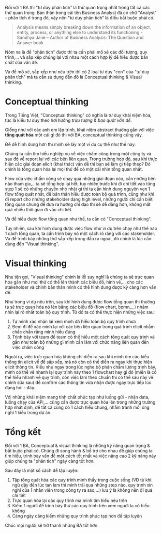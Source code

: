 Đối với 1 BA thì "tư duy phân tích" là thứ quan trọng nhất trong tất cả các thứ quan trọng. Bản thân trong cái tên Business Analyst đã có chữ "Analyst" - phân tích ở trong đó, vậy nên "tư duy phân tích" là điều bắt buộc phải có.

> Analysis means simply breaking down the information of an object, entity, process, or anything else to understand its functioning - Sandhya Jane – Author of Business Analysis: The Question and Answer book

Nôm na là để "phân tích" được thì ta cần phải mổ xẻ các đối tượng, quy trình,... và sắp xếp chúng lại với nhau một cách hợp lý để hiểu được bản chất của vấn đề.

Và để mổ xẻ, sắp xếp như nêu trên thì có 2 loại tư duy "con" của "tư duy phân tích" mà ta cần sử dụng đến đó là Conceptual thinking & Visual thinking.

# Conceptual thinking

Trong Tiếng Việt, "Conceptual thinking" có nghĩa là tư duy khái niệm hóa, tức là kiểu tư duy theo hơi hướng *trừu tượng* & *bao quát vấn đề*.

Giống như với các anh em lập trình, khái niệm abstract thường gắn với việc **tổng quát hóa** một cái gì đó thì với BA, conceptual thinking cũng vậy.

Để dễ hình dung hơn thì mình sẽ lấy một ví dụ cụ thể như thế này:

Chúng ta cần tìm hiểu nghiệp vụ về việc chấm công trong một công ty và sau đó về report lại với các bên liên quan. Trong trường hợp đó, sau khi thực hiện các giai đoạn elicit (khai thác) vấn đề thì bạn sẽ làm gì tiếp theo? Đó chính là tổng quan hóa lại mọi thứ để có một cái nhìn tổng quan nhất.

Flow của việc chấm công sẽ chạy qua những giai đoạn nào, cần những bên nào tham gia,.. ta sẽ tổng hợp lại hết, tuy nhiên trước khi đi chi tiết vào từng step 1 sẽ có những chuyện nhỏ nhặt gì thì ta cần hình dung nguyên vẹn 1 flow tổng quát nhất, để bản thân hiểu được toàn bộ quá trình, cũng như khi đi report cho những stakeholder dạng high level, những người chỉ cần biết tổng quan chung để đưa ra hướng chỉ đạo thì sẽ dễ dàng hơn, không mất quá nhiều thời gian đi vào chi tiết.

Và để hiểu được flow tổng quan như thế, ta cần có "Conceptual thinking".

Tuy nhiên, sau khi hình dung được việc flow như ví dụ trên chạy như thế nào 1 cách tổng quan, ta cần trình bày nó một cách rõ ràng với các stakeholder. Và để trình bày những thứ sắp xếp trong đầu ra ngoài, đó chính là lúc cần dùng đến "Visual thinking".

# Visual thinking

Như tên gọi, "Visual thinking" chính là lối suy nghĩ là chúng ta sẽ trực quan hóa gần như mọi thứ có thể lên thành các biểu đồ, hình vẽ,... cho các stakeholder và chính bản thân mình có thể hình dung được kỹ càng hơn vấn đề.

Như trong ví dụ nêu trên, sau khi hình dung được flow tổng quan thì thường ta sẽ trực quan hóa nó lên bằng các biểu đồ (flow chart, bpmn,...) nhằm nhìn lại rõ nhất toàn bộ quy trình. Từ đó ta có thể thực hiện những việc sau:
1. Tự mình xác nhận lại xem mình đã hiểu toàn bộ quy trình chưa
2. Đem đi để xác minh lại với các bên liên quan trong quá trình elicit nhằm chắc chắn rằng mình hiểu đúng
3. Trình bày với team để team có thể hiểu một cách tổng quát quy trình và gần như toàn bộ những gì mình cần làm với chức năng liên quan đến việc chấm công

Ngoài ra, việc trực quan hóa không chỉ diễn ra sau khi mình ôm các kiểu thông tin elicit về để sắp xếp, mà nó còn có thể diễn ra ngay khi thực hiện elicit thông tin. Kiểu như ngay trong lúc nghe bộ phận chấm lương trình bày, mình có thể vẽ nhanh lại quy trình này theo 1 flowchart hay gì đó (miễn là có thể hiểu nhanh về quy trình, còn việc làm theo chuẩn thì có thể sau này về chỉnh sửa sau) để confirm các thông tin vừa nhận được ngay trực tiếp lúc đang hỏi - đáp.

Với những khái niệm mang tính chất phức tạp như luồng gửi - nhận data, luồng chạy của API,... cũng cần được trực quan hóa lên trong những trường hợp nhất định, để tất cả cùng có 1 cách hiểu chung, nhằm tránh mỗi ông nghĩ 1 kiểu trong dự án.

# Tổng kết
Đối với 1 BA, Conceptual & visual thinking là những kỹ năng quan trọng & bắt buộc phải có. Chúng đi song hành & bổ trợ cho nhau để giúp chúng ta tìm hiểu, trình bày vấn đề một cách tốt nhất và việc nâng cao 2 kỹ năng này giúp chúng ta "phân tích" ngày càng tốt hơn.

Sau đây là một số cách để tập luyện:
1. Tập tổng quát hóa các quy trình mình thấy trong cuộc sống (VD từ khi ngủ dậy đến lúc tan làm thì mình trải qua những step nào, quy trình xin nghỉ của 1 nhân viên trong công ty ra sao,...) lưu ý là không nên đi quá chi tiết
2. Trực quan hóa lại các quy trình mà mình tìm hiểu nêu trên
3. Kiếm 1 người để trình bày thử các quy trình trên xem người ta có hiểu không
4. Càng ngày càng kiếm những quy trình phức tạp hơn để tập luyện

Chúc mọi người sẽ trở thành những BA tốt hơn.